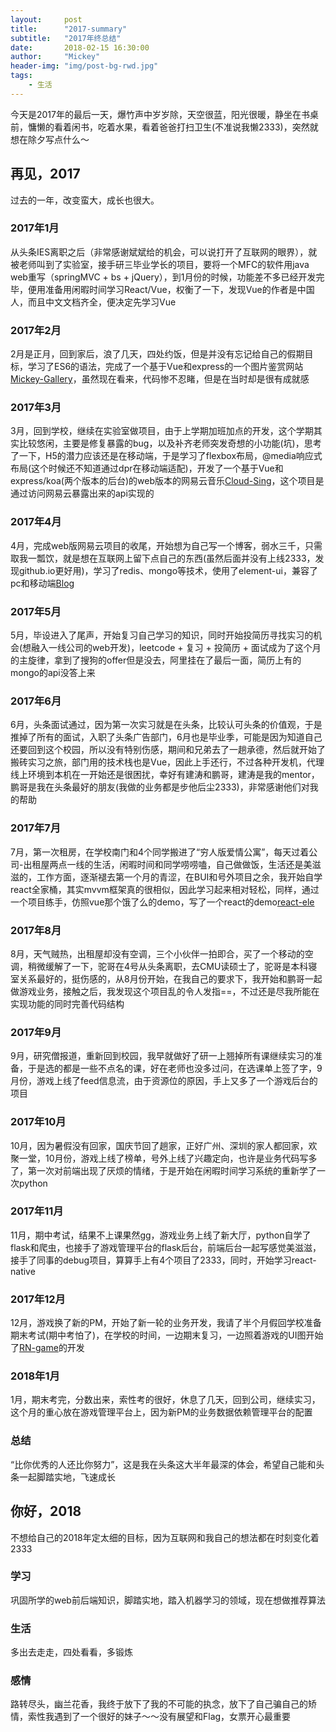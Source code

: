 ```yaml
---
layout:     post
title:      "2017-summary"
subtitle:   "2017年终总结"
date:       2018-02-15 16:30:00
author:     "Mickey"
header-img: "img/post-bg-rwd.jpg"
tags:
    - 生活
---
```


今天是2017年的最后一天，爆竹声中岁岁除，天空很蓝，阳光很暖，静坐在书桌前，慵懒的看着闲书，吃着水果，看着爸爸打扫卫生(不准说我懒2333)，突然就想在除夕写点什么～

## 再见，2017

过去的一年，改变蛮大，成长也很大。

### 2017年1月

从头条IES离职之后（非常感谢斌斌给的机会，可以说打开了互联网的眼界），就被老师叫到了实验室，接手研三毕业学长的项目，要将一个MFC的软件用java web重写（springMVC + bs + jQuery），到1月份的时候，功能差不多已经开发完毕，便用准备用闲暇时间学习React/Vue，权衡了一下，发现Vue的作者是中国人，而且中文文档齐全，便决定先学习Vue

### 2017年2月

2月是正月，回到家后，浪了几天，四处约饭，但是并没有忘记给自己的假期目标，学习了ES6的语法，完成了一个基于Vue和express的一个图片鉴赏网站[Mickey-Gallery](https://github.com/mickey0524/Mickey-Gallery)，虽然现在看来，代码惨不忍睹，但是在当时却是很有成就感

### 2017年3月

3月，回到学校，继续在实验室做项目，由于上学期加班加点的开发，这个学期其实比较悠闲，主要是修复暴露的bug，以及补齐老师突发奇想的小功能(坑)，思考了一下，H5的潜力应该还是在移动端，于是学习了flexbox布局，@media响应式布局(这个时候还不知道通过dpr在移动端适配)，开发了一个基于Vue和express/koa(两个版本的后台)的web版本的网易云音乐[Cloud-Sing](https://github.com/mickey0524/Cloud-Sing)，这个项目是通过访问网易云暴露出来的api实现的

### 2017年4月

4月，完成web版网易云项目的收尾，开始想为自己写一个博客，弱水三千，只需取我一瓢饮，就是想在互联网上留下点自己的东西(虽然后面并没有上线2333，发现github.io更好用)，学习了redis、mongo等技术，使用了element-ui，兼容了pc和移动端[Blog](https://github.com/mickey0524/Blog)

### 2017年5月

5月，毕设进入了尾声，开始复习自己学习的知识，同时开始投简历寻找实习的机会(想融入一线公司的web开发)，leetcode + 复习 + 投简历 + 面试成为了这个月的主旋律，拿到了搜狗的offer但是没去，阿里挂在了最后一面，简历上有的mongo的api没答上来

### 2017年6月

6月，头条面试通过，因为第一次实习就是在头条，比较认可头条的价值观，于是推掉了所有的面试，入职了头条广告部门，6月也是毕业季，可能是因为知道自己还要回到这个校园，所以没有特别伤感，期间和兄弟去了一趟承德，然后就开始了搬砖实习之旅，部门用的技术栈也是Vue，因此上手还行，不过各种开发机，代理线上环境到本机在一开始还是很困扰，幸好有建涛和鹏哥，建涛是我的mentor，鹏哥是我在头条最好的朋友(我做的业务都是步他后尘2333)，非常感谢他们对我的帮助

### 2017年7月

7月，第一次租房，在学校南门和4个同学搬进了“穷人版爱情公寓”，每天过着公司-出租屋两点一线的生活，闲暇时间和同学唠唠嗑，自己做做饭，生活还是美滋滋的，工作方面，逐渐褪去第一个月的青涩，在BUI和号外项目之余，我开始自学react全家桶，其实mvvm框架真的很相似，因此学习起来相对轻松，同样，通过一个项目练手，仿照vue那个饿了么的demo，写了一个react的demo[react-ele](https://github.com/mickey0524/react-ele)

### 2017年8月

8月，天气贼热，出租屋却没有空调，三个小伙伴一拍即合，买了一个移动的空调，稍微缓解了一下，驼哥在4号从头条离职，去CMU读硕士了，驼哥是本科寝室关系最好的，挺伤感的，从8月份开始，在我自己的要求下，我开始和鹏哥一起做游戏业务，接触之后，我发现这个项目乱的令人发指==，不过还是尽我所能在实现功能的同时完善代码结构

### 2017年9月

9月，研究僧报道，重新回到校园，我早就做好了研一上翘掉所有课继续实习的准备，于是选的都是一些不点名的课，好在老师也没多过问，在选课单上签了字，9月份，游戏上线了feed信息流，由于资源位的原因，手上又多了一个游戏后台的项目

### 2017年10月

10月，因为暑假没有回家，国庆节回了趟家，正好广州、深圳的家人都回家，欢聚一堂，10月份，游戏上线了榜单，号外上线了兴趣定向，也许是业务代码写多了，第一次对前端出现了厌烦的情绪，于是开始在闲暇时间学习系统的重新学了一次python

### 2017年11月

11月，期中考试，结果不上课果然gg，游戏业务上线了新大厅，python自学了flask和爬虫，也接手了游戏管理平台的flask后台，前端后台一起写感觉美滋滋，接手了同事的debug项目，算算手上有4个项目了2333，同时，开始学习react-native

### 2017年12月

12月，游戏换了新的PM，开始了新一轮的业务开发，我请了半个月假回学校准备期末考试(期中考怕了)，在学校的时间，一边期末复习，一边照着游戏的UI图开始了[RN-game](https://github.com/mickey0524/game)的开发

### 2018年1月

1月，期末考完，分数出来，索性考的很好，休息了几天，回到公司，继续实习，这个月的重心放在游戏管理平台上，因为新PM的业务数据依赖管理平台的配置

### 总结

“比你优秀的人还比你努力”，这是我在头条这大半年最深的体会，希望自己能和头条一起脚踏实地，飞速成长

## 你好，2018

不想给自己的2018年定太细的目标，因为互联网和我自己的想法都在时刻变化着2333

### 学习

巩固所学的web前后端知识，脚踏实地，踏入机器学习的领域，现在想做推荐算法

### 生活

多出去走走，四处看看，多锻炼

### 感情

路转尽头，幽兰花香，我终于放下了我的不可能的执念，放下了自己骗自己的矫情，索性我遇到了一个很好的妹子～～没有展望和Flag，女票开心最重要





